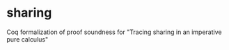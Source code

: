 # sharing
Coq formalization of proof soundness for "Tracing sharing in an imperative pure calculus"
